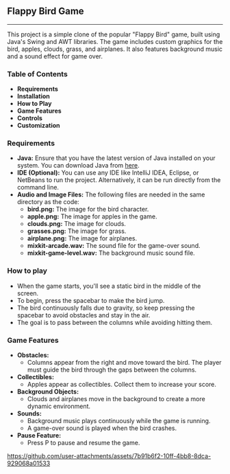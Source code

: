 <h2><b>Flappy Bird Game</b></h2>
<hr>
<p>This project is a simple clone of the popular "Flappy Bird" game, built using Java's Swing and AWT libraries. The game includes custom graphics for the bird, apples, clouds, grass, and airplanes. It also features background music and a sound effect for game over.</p>

<h3><b>Table of Contents</b></h3>
  <ul>
    <li><strong>Requirements</strong></li>
    <li><strong>Installation</strong></li>
    <li><strong>How to Play</strong></li>
    <li><strong>Game Features</strong></li>
    <li><strong>Controls</strong></li>
    <li><strong>Customization</strong></li>
</ul>
<h3><b>Requirements</b></h3>
<ul>
    <li><strong>Java:</strong> Ensure that you have the latest version of Java installed on your system. You can download Java from <a href="https://www.java.com">here</a>.</li>
    <li><strong>IDE (Optional):</strong> You can use any IDE like IntelliJ IDEA, Eclipse, or NetBeans to run the project. Alternatively, it can be run directly from the command line.</li>
    <li><strong>Audio and Image Files:</strong> The following files are needed in the same directory as the code:
        <ul>
            <li><strong>bird.png:</strong> The image for the bird character.</li>
            <li><strong>apple.png:</strong> The image for apples in the game.</li>
            <li><strong>clouds.png:</strong> The image for clouds.</li>
            <li><strong>grasses.png:</strong> The image for grass.</li>
            <li><strong>airplane.png:</strong> The image for airplanes.</li>
            <li><strong>mixkit-arcade.wav:</strong> The sound file for the game-over sound.</li>
            <li><strong>mixkit-game-level.wav:</strong> The background music sound file.</li>
        </ul>
    </li>
</ul>
<h3><b>How to play</b></h3>
<ul>
    <li>When the game starts, you'll see a static bird in the middle of the screen.</li>
    <li>To begin, press the spacebar to make the bird jump.</li>
    <li>The bird continuously falls due to gravity, so keep pressing the spacebar to avoid obstacles and stay in the air.</li>
    <li>The goal is to pass between the columns while avoiding hitting them.</li>
</ul>
<h3><b>Game Features</b></h3>
<ul>
    <li><strong>Obstacles:</strong>
        <ul>
            <li>Columns appear from the right and move toward the bird. The player must guide the bird through the gaps between the columns.</li>
        </ul>
    </li>
    <li><strong>Collectibles:</strong>
        <ul>
            <li>Apples appear as collectibles. Collect them to increase your score.</li>
        </ul>
    </li>
    <li><strong>Background Objects:</strong>
        <ul>
            <li>Clouds and airplanes move in the background to create a more dynamic environment.</li>
        </ul>
    </li>
    <li><strong>Sounds:</strong>
        <ul>
            <li>Background music plays continuously while the game is running.</li>
            <li>A game-over sound is played when the bird crashes.</li>
        </ul>
    </li>
    <li><strong>Pause Feature:</strong>
        <ul>
            <li>Press P to pause and resume the game.</li>
        </ul>
    </li>
</ul>

https://github.com/user-attachments/assets/7b91b6f2-10ff-4bb8-8dca-929068a01533

